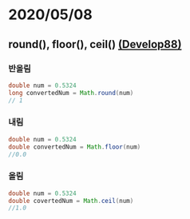 # 2020/05/08

## round(), floor(), ceil() [(Develop88)](https://developer88.tistory.com/97)

### 반올림

~~~java
double num = 0.5324
long convertedNum = Math.round(num)
// 1
~~~

### 내림

~~~java
double num = 0.5324
double convertedNum = Math.floor(num)
//0.0
~~~

### 올림

~~~java
double num = 0.5324
double covertedNum = Math.ceil(num)
//1.0
~~~
